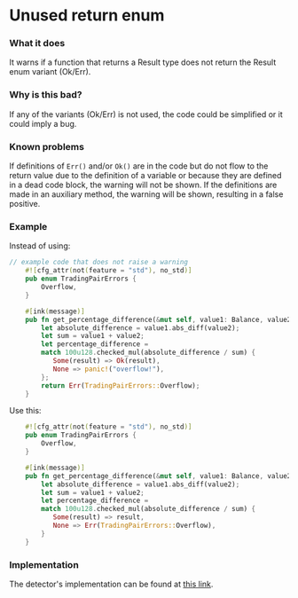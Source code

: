 # Unused return enum

### What it does

It warns if a function that returns a Result type does not return the Result enum variant (Ok/Err).

### Why is this bad?

If any of the variants (Ok/Err) is not used, the code could be simplified or it could imply a bug.

### Known problems

If definitions of `Err()` and/or `Ok()` are in the code but do not flow to the return value due to the definition of a variable or because they are defined in a dead code block, the warning will not be shown. If the definitions are made in an auxiliary method, the warning will be shown, resulting in a false positive.

### Example

Instead of using:

```rust
// example code that does not raise a warning
    #![cfg_attr(not(feature = "std"), no_std)]
    pub enum TradingPairErrors {
        Overflow,
    }

    #[ink(message)]
    pub fn get_percentage_difference(&mut self, value1: Balance, value2: Balance) -> Result<Balance, TradingPairErrors>  {
        let absolute_difference = value1.abs_diff(value2);
        let sum = value1 + value2;
        let percentage_difference =
        match 100u128.checked_mul(absolute_difference / sum) {
           Some(result) => Ok(result),
           None => panic!("overflow!"),
        };
        return Err(TradingPairErrors::Overflow);
    }
```

Use this:

```rust
    #![cfg_attr(not(feature = "std"), no_std)]
    pub enum TradingPairErrors {
        Overflow,
    }

    #[ink(message)]
    pub fn get_percentage_difference(&mut self, value1: Balance, value2: Balance) -> Result<Balance, TradingPairErrors>  {
        let absolute_difference = value1.abs_diff(value2);
        let sum = value1 + value2;
        let percentage_difference =
        match 100u128.checked_mul(absolute_difference / sum) {
           Some(result) => result,
           None => Err(TradingPairErrors::Overflow),
        }
    }
```

### Implementation

The detector's implementation can be found at [this link](https://github.com/CoinFabrik/scout/tree/main/detectors/unused-return-enum).
